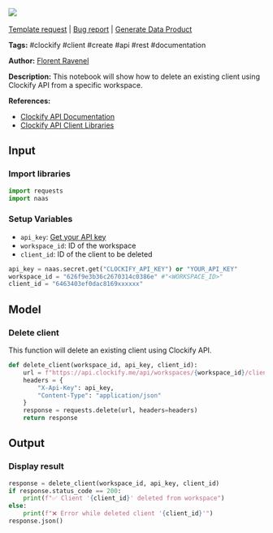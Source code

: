 <a href="https://app.naas.ai/user-redirect/naas/downloader?url=https://raw.githubusercontent.com/jupyter-naas/awesome-notebooks/master/Clockify/Clockify_Delete_client.ipynb" target="_parent"><img src="https://naasai-public.s3.eu-west-3.amazonaws.com/open_in_naas.svg"/></a><br><br><a href="https://github.com/jupyter-naas/awesome-notebooks/issues/new?assignees=&labels=&template=template-request.md&title=Tool+-+Action+of+the+notebook+">Template request</a> | <a href="https://github.com/jupyter-naas/awesome-notebooks/issues/new?assignees=&labels=bug&template=bug_report.md&title=Clockify+-+Delete+client:+Error+short+description">Bug report</a> | <a href="https://app.naas.ai/user-redirect/naas/downloader?url=https://raw.githubusercontent.com/jupyter-naas/awesome-notebooks/master/Naas/Naas_Start_data_product.ipynb" target="_parent">Generate Data Product</a>

**Tags:** #clockify #client #create #api #rest #documentation

**Author:** [Florent Ravenel](https://www.linkedin.com/in/florent-ravenel/)

**Description:** This notebook will show how to delete an existing client using Clockify API from a specific workspace.

**References:**
- [Clockify API Documentation](https://docs.clockify.me/#tag/Client/operation/delete_8)
- [Clockify API Client Libraries](https://clockify.github.io/clockify_client_libraries/)

## Input

### Import libraries


```python
import requests
import naas
```

### Setup Variables
- `api_key`: [Get your API key](https://clockify.me/user/settings)
- `workspace_id`: ID of the workspace
- `client_id`: ID of the client to be deleted


```python
api_key = naas.secret.get("CLOCKIFY_API_KEY") or "YOUR_API_KEY"
workspace_id = "626f9e3b36c2670314c0386e" #"<WORKSPACE_ID>"
client_id = "6463403ef0dac8169xxxxxx"
```

## Model

### Delete client

This function will delete an existing client using Clockify API.


```python
def delete_client(workspace_id, api_key, client_id):
    url = f"https://api.clockify.me/api/workspaces/{workspace_id}/clients/{client_id}"
    headers = {
        "X-Api-Key": api_key,
        "Content-Type": "application/json"
    }
    response = requests.delete(url, headers=headers)
    return response
```

## Output

### Display result


```python
response = delete_client(workspace_id, api_key, client_id)
if response.status_code == 200:
    print(f"✅ Client '{client_id}' deleted from workspace")
else:
    print(f"❌ Error while deleted client '{client_id}'")
response.json()
```

 
